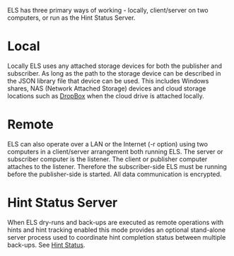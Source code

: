 ELS has three primary ways of working - locally, client/server on two computers,
or run as the Hint Status Server.

# Local

Locally ELS uses any attached storage devices for both the publisher and 
subscriber. As long as the path to the storage device can be described 
in the JSON library file that device can be used. This includes Windows 
shares, NAS (Network Attached Storage) devices and cloud storage 
locations such as 
[DropBox](https://www.dropbox.com/features/cloud-storage) when the cloud 
drive is attached locally. 

# Remote

ELS can also operate over a LAN or the Internet (-r option) using two 
computers in a client/server arrangement both running ELS. The server or 
subscriber computer is the listener. The client or publisher computer 
attaches to the listener. Therefore the subscriber-side ELS must be 
running before the publisher-side is started. All data communication is 
encrypted. 

# Hint Status Server

When ELS dry-runs and back-ups are executed as remote operations with
hints and hint tracking enabled this mode provides an optional stand-alone
server process used to coordinate hint completion status between multiple
back-ups. See [Hint Status](Hint-Status).
